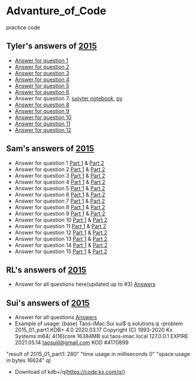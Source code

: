 # Advanture_of_Code
practice code


## Tyler's answers of [2015](https://adventofcode.com/2015)

* [Answer for question 1](Tyler/2015-Answer1_tyler.ipynb)   
* [Answer for question 2](Tyler/2015-Answer2_tyler.ipynb)
* [Answer for question 3](Tyler/2015-Answer3_tyler.ipynb)
* [Answer for question 4](Tyler/2015-Answer4_tyler.ipynb)
* [Answer for question 5](Tyler/2015-Answer5_tyler.ipynb)
* [Answer for question 6](Tyler/2015-Answer6_tyler.ipynb)
* Answer for question 7: [jupyter notebook](Tyler/2015-Answer7_tyler.ipynb), [py](Tyler/2015-q7.py)
* [Answer for question 8](Tyler/2015-Answer8_tyler.ipynb)
* [Answer for question 9](Tyler/2015-Answer9_tyler.ipynb)
* [Answer for question 10](Tyler/2015-Answer10_tyler.ipynb)
* [Answer for question 11](Tyler/2015-Answer11_tyler.ipynb)
* [Answer for question 12](Tyler/2015-Answer12_tyler.ipynb)


## Sam's answers of [2015](https://adventofcode.com/2015)

* Answer for question 1 [Part 1](zengxin/q1/main1.py) & [Part 2](zengxin/q1/main2.py)
* Answer for question 2 [Part 1](zengxin/q2/main1.py) & [Part 2](zengxin/q2/main2.py)
* Answer for question 3 [Part 1](zengxin/q3/main1.py) & [Part 2](zengxin/q3/main2.py)
* Answer for question 4 [Part 1](zengxin/q4/main1.py) & [Part 2](zengxin/q4/main2.py)
* Answer for question 5 [Part 1](zengxin/q5/main1.py) & [Part 2](zengxin/q5/main2.py)
* Answer for question 6 [Part 1](zengxin/q6/main1.py) & [Part 2](zengxin/q6/main2.py)
* Answer for question 7 [Part 1](zengxin/q7/main1.py) & [Part 2](zengxin/q7/main2.py)
* Answer for question 8 [Part 1](zengxin/q8/main1.py) & [Part 2](zengxin/q8/main2.py)
* Answer for question 9 [Part 1](zengxin/q9/main1.py) & [Part 2](zengxin/q9/main2.py)
* Answer for question 10 [Part 1](zengxin/q10/main1.py) & [Part 2](zengxin/q10/main2.py)
* Answer for question 11 [Part 1](zengxin/q11/main1.py) & [Part 2](zengxin/q11/main2.py)
* Answer for question 12 [Part 1](zengxin/q12/main1.py) & [Part 2](zengxin/q12/main2.py)
* Answer for question 13 [Part 1](zengxin/q13/main1.py) & [Part 2](zengxin/q13/main2.py)
* Answer for question 14 [Part 1](zengxin/q14/main1.py) & [Part 2](zengxin/q14/main2.py)
* Answer for question 15 [Part 1](zengxin/q15/main1.py) & [Part 2](zengxin/q15/main2.py)


## RL's answers of [2015](https://adventofcode.com/2015)

* Answer for all questions here(updated up to #3) [Answers](GRL/solution_for_all.py)


## Sui's answers of [2015](https://adventofcode.com/2015)

* Answer for all questions [Answers](Sui/solution.q)
* Example of usage:
(base) Taos-iMac:Sui sui$ q solutions.q -problem 2015_01_part1
KDB+ 4.0 2020.03.17 Copyright (C) 1993-2020 Kx Systems
m64/ 4(16)core 16384MB sui taos-imac.local 127.0.0.1 EXPIRE 2021.05.14 taosuijl@gmail.com KOD #4170899

"result of 2015_01_part1: 280"
"time usage in milliseconds 0"
"space usage in bytes 16624"
q)

* Download of kdb+/q(https://code.kx.com/q/)
